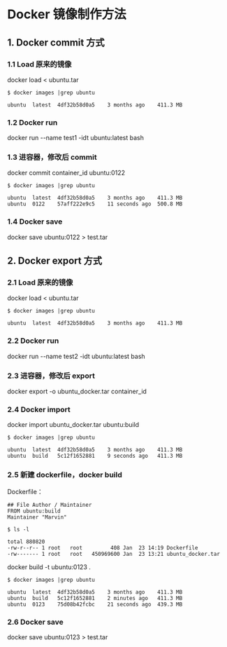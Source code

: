 # Docker 镜像制作方法

## 1. Docker commit 方式

### 1.1 Load 原来的镜像

docker load < ubuntu.tar

```shell
$ docker images |grep ubuntu

ubuntu	latest	4df32b58d0a5	3 months ago	411.3 MB
```

### 1.2 Docker run

docker run --name test1 -idt ubuntu:latest bash

### 1.3 进容器，修改后 commit

docker commit container_id ubuntu:0122

```shell
$ docker images |grep ubuntu

ubuntu	latest	4df32b58d0a5	3 months ago	411.3 MB
ubuntu	0122	57aff222e9c5	11 seconds ago	500.8 MB
```

### 1.4 Docker save

docker save ubuntu:0122 > test.tar

## 2. Docker export 方式

### 2.1 Load 原来的镜像

docker load < ubuntu.tar

```shell
$ docker images |grep ubuntu

ubuntu	latest	4df32b58d0a5	3 months ago	411.3 MB
```

### 2.2 Docker run

docker run --name test2 -idt ubuntu:latest bash

### 2.3 进容器，修改后 export

docker export -o ubuntu_docker.tar container_id

### 2.4 Docker import

docker import ubuntu_docker.tar ubuntu:build

```shell
$ docker images |grep ubuntu

ubuntu	latest	4df32b58d0a5	3 months ago	411.3 MB
ubuntu	build	5c12f1652881	9 seconds ago	411.3 MB
```

### 2.5 新建 dockerfile，docker build

Dockerfile：

```shell
## File Author / Maintainer
FROM ubuntu:build
Maintainer "Marvin"
```

```shell
$ ls -l

total 880820
-rw-r--r-- 1 root   root         408 Jan  23 14:19 Dockerfile
-rw------- 1 root   root   450969600 Jan  23 13:21 ubuntu_docker.tar
```

docker build -t ubuntu:0123 .

```shell
$ docker images |grep ubuntu

ubuntu	latest	4df32b58d0a5	3 months ago	411.3 MB
ubuntu	build	5c12f1652881	2 minutes ago	411.3 MB
ubuntu	0123	75d08b42fcbc	21 seconds ago	439.3 MB
```

### 2.6 Docker save

docker save ubuntu:0123 > test.tar
